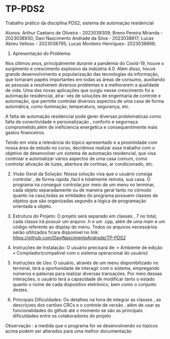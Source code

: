 # TP-PDS2
Trabalho prático da disciplina PDS2, sistema de automação residencial 

Alunos:
Arthur Caetano de Oliveira - 2023039309;
Breno Pereira Miranda - 2023038930;
Davi Nascimento Andrade da Silva - 2023038817;
Lucas Abreu Velloso - 2023038795;
Lucas Monteiro Henriques- 2023038868;

1. Apresentação do Problema:

Nos últimos anos, principalmente durante a pandemia do Covid-19, houve o surgimento e crescimento explosivo da
indústria 4.0. Além disso, houve grande desenvolvimento e popularização das tecnologias da informação, que tomaram
papéis importantes em todas as áreas de consumo, auxiliando as pessoas a resolverem diversos problemas e a
melhorarem a qualidade de vida. Uma das novas aplicações que surgiu nesse crescimento foi a automação
residencial, atra- vés de soluções de engenharia de controle e automação, que permite controlar diversos
aspectos de uma casa de forma automática, como iluminação, temperatura, segurança, etc.

A falta de automação residencial pode gerer diversas problematicas como falta de conectividade e personalização ,
conforto e segurnaça comprometido,além de ineficiencia energetica e consequentimente mais gastos financeiros.

Tendo em vista a relevância do tópico apresentado e a proximidade com nossa área de estudo no curso, decidimos 
realizar esse trabalho com o objetivo de desenvolver um sistema de automação residencial, que visa controlar
e automatizar vários aspectos de uma casa comum, como controlar ativação de luzes, abertura de cortinas,
ar condicionado, etc.


2. Visão Geral da Solução:
Nossa solução visa que o usuário consiga controlar , de forma rapida ,facil e totalmente remota, sua casa.
O programa ira conseguir controlar,por meio de um menu no terminar, cada objeto separadamente ou de maneira geral tanto
no cômodo quanto na casa,todas as entidades do programa possuem classes de objetos que são organizadas segundo a
lógica de programação orientada a objeto. 

3. Estrutura do Projeto:
O projeto será separado em classes , 7 no total, cada classe irá possuir um arquivo .h e um .cpp,
além de uma main e um código referente ao display do menu.
Todos os arquivos necessários serão ultilizados ficara disponível no link: https://github.com/DaviNascimentoAndrade/TP-PDS2

4. Instruções de Instalação:
 O usuário precisará de:
•	Ambiente de edição 
•	Compilador(compatível com o sistema operacional do usuário) 


5. Instruções de Uso:
O usuário, através de um menu disponibilizado no terminal, terá a oportunidade de interagir com o sistema, empregando números e palavras para realizar diversas transações.
Por meio dessas interações, o usuário terá a capacidade de modificar tanto o estado quanto o nome de cada dispositivo eletrônico, bem como o conjunto destes.

6. Principais Dificuldades:
Os detalhes na hora de integrar as classes , as descriçoes dos cartões CRCs e o controle de versão , além de usar as funcionalidades do github até o momento se são as principais dificuldades
entre os colaboradores do projeto

  
Observação : a medida que o programa for se desenvolvendo os tópicos acima podem ser alterados para uma melhor documentação 

